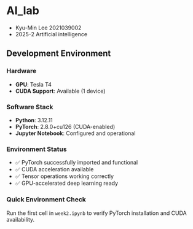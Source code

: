 # AI_lab
- Kyu-Min Lee 2021039002
- 2025-2 Artificial intelligence

## Development Environment

### Hardware
- **GPU**: Tesla T4
- **CUDA Support**: Available (1 device)

### Software Stack
- **Python**: 3.12.11
- **PyTorch**: 2.8.0+cu126 (CUDA-enabled)
- **Jupyter Notebook**: Configured and operational

### Environment Status
- ✅ PyTorch successfully imported and functional
- ✅ CUDA acceleration available
- ✅ Tensor operations working correctly
- ✅ GPU-accelerated deep learning ready

### Quick Environment Check
Run the first cell in `week2.ipynb` to verify PyTorch installation and CUDA availability.